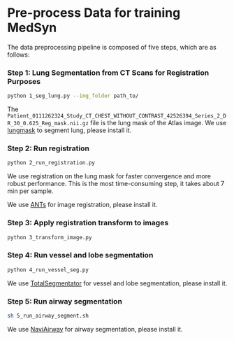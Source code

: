 # Pre-process Data for training MedSyn


The data preprocessing pipeline is composed of five steps, which are as follows:


### Step 1: Lung Segmentation from CT Scans for Registration Purposes

```bash
python 1_seg_lung.py --img_folder path_to/
```
The ``Patient_0111262324_Study_CT_CHEST_WITHOUT_CONTRAST_42526394_Series_2_DR_30_0.625_Reg_mask.nii.gz`` file is the lung mask of the Atlas image.
We use [lungmask](https://github.com/JoHof/lungmask) to segment lung, please install it.

### Step 2: Run registration

```bash
python 2_run_registration.py
```

We use registration on the lung mask for faster convergence and more robust performance. This is the most time-consuming step, it takes about 7 min per sample.

We use [ANTs](https://stnava.github.io/ANTs/) for image registration, please install it.

### Step 3: Apply registration transform to images

```bash
python 3_transform_image.py
```

### Step 4: Run vessel and lobe segmentation

```bash
python 4_run_vessel_seg.py
```

We use [TotalSegmentator](https://github.com/wasserth/TotalSegmentator) for vessel and lobe segmentation, please install it.


### Step 5:  Run airway segmentation

```bash
sh 5_run_airway_segment.sh
```
We use [NaviAirway](https://github.com/AntonotnaWang/NaviAirway) for airway segmentation, please install it.
